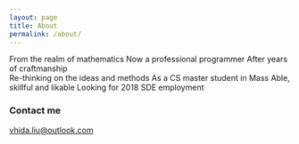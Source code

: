 ```yaml
---
layout: page
title: About
permalink: /about/
---
```


From the realm of mathematics
Now a professional programmer
After years of craftmanship  
Re-thinking on the ideas and methods
As a CS master student in Mass 
Able, skillful and likable
Looking for 2018 SDE employment       


### Contact me

[vhida.liu@outlook.com](mailto:email@domain.com)
